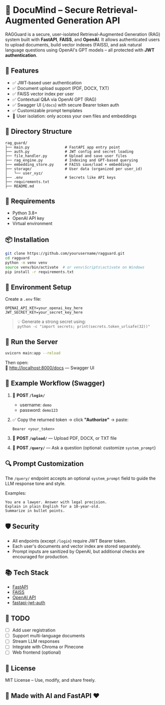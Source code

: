 # 🔐 DocuMind – Secure Retrieval-Augmented Generation API

RAGGuard is a secure, user-isolated Retrieval-Augmented Generation (RAG) system built with **FastAPI**, **FAISS**, and **OpenAI**. It allows authenticated users to upload documents, build vector indexes (FAISS), and ask natural language questions using OpenAI's GPT models – all protected with **JWT authentication**.

## 🚀 Features

- ✅ JWT-based user authentication
- ✅ Document upload support (PDF, DOCX, TXT)
- ✅ FAISS vector index per user
- ✅ Contextual Q&A via OpenAI GPT (RAG)
- ✅ Swagger UI (`/docs`) with secure Bearer token auth
- ✅ Customizable prompt templates
- 🔐 User isolation: only access your own files and embeddings

## 📁 Directory Structure

```
rag_guard/
├── main.py                # FastAPI app entry point
├── auth.py                # JWT config and secret loading
├── file_handler.py        # Upload and save user files
├── rag_engine.py          # Indexing and GPT-based querying
├── embedding_store.py     # FAISS save/load + embeddings
├── storage/               # User data (organized per user_id)
│   └── user_xyz/
├── .env                   # Secrets like API keys
├── requirements.txt
├── README.md
```

## 🔧 Requirements

- Python 3.8+
- OpenAI API key
- Virtual environment

## 📦 Installation

```bash
git clone https://github.com/yourusername/ragguard.git
cd ragguard
python -m venv venv
source venv/bin/activate  # or venv\Scripts\activate on Windows
pip install -r requirements.txt
```

## 🔐 Environment Setup

Create a `.env` file:

```env
OPENAI_API_KEY=your_openai_key_here
JWT_SECRET_KEY=your_secret_key_here
```

> 💡 Generate a strong secret using:  
> `python -c "import secrets; print(secrets.token_urlsafe(32))"`

## 🏃 Run the Server

```bash
uvicorn main:app --reload
```

Then open:  
🔗 [http://localhost:8000/docs](http://localhost:8000/docs) — Swagger UI

## 🧪 Example Workflow (Swagger)

1. 🔐 **POST `/login/`**  
   - username: `demo`  
   - password: `demo123`

2. ✅ Copy the returned token → click **"Authorize"** → paste:
   ```
   Bearer <your_token>
   ```

3. 📁 **POST `/upload/`** — Upload PDF, DOCX, or TXT file

4. 🤖 **POST `/query/`** — Ask a question (optional: customize `system_prompt`)

## 🔍 Prompt Customization

The `/query/` endpoint accepts an optional `system_prompt` field to guide the LLM response tone and style.

Examples:

```text
You are a lawyer. Answer with legal precision.
Explain in plain English for a 10-year-old.
Summarize in bullet points.
```

## 🛡️ Security

- All endpoints (except `/login`) require JWT Bearer token.
- Each user's documents and vector index are stored separately.
- Prompt inputs are sanitized by OpenAI, but additional checks are encouraged for production.

## 📚 Tech Stack

- [FastAPI](https://fastapi.tiangolo.com/)
- [FAISS](https://github.com/facebookresearch/faiss)
- [OpenAI API](https://platform.openai.com/)
- [fastapi-jwt-auth](https://github.com/IndominusByte/fastapi-jwt-auth)

## 📌 TODO

- [ ] Add user registration
- [ ] Support multi-language documents
- [ ] Stream LLM responses
- [ ] Integrate with Chroma or Pinecone
- [ ] Web frontend (optional)

## 📝 License

MIT License – Use, modify, and share freely.

## 🤖 Made with AI and FastAPI ❤️
